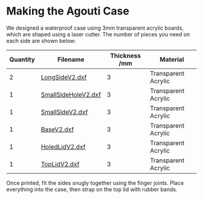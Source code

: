 # Making the Agouti Case

We designed a waterproof case using 3mm transparent acrylic boards, which are shaped using a laser cutter. The number of pieces you need on each side are shown below:

| Quantity | Filename                                        | Thickness /mm | Material            |
| -------- | ----------------------------------------------- | ------------- | ------------------- |
| 2        | [LongSideV2.dxf](./V2/LongSideV2.dxf)           | 3             | Transparent Acrylic |
| 1        | [SmallSideHoleV2.dxf](./V2/SmallSideHoleV2.dxf) | 3             | Transparent Acrylic |
| 1        | [SmallSideV2.dxf](./V2/SmallSideV2.dxf)         | 3             | Transparent Acrylic |
| 1        | [BaseV2.dxf](./V2/BaseV2.dxf)                   | 3             | Transparent Acrylic |
| 1        | [HoledLidV2.dxf](./V2/HoledLidV2.dxf)           | 3             | Transparent Acrylic |
| 1        | [TopLidV2.dxf](./V2/TopLidV2.dxf)               | 3             | Transparent Acrylic |

Once printed, fit the sides snugly together using the finger joints. Place everything into the case, then strap on the top lid with rubber bands.

